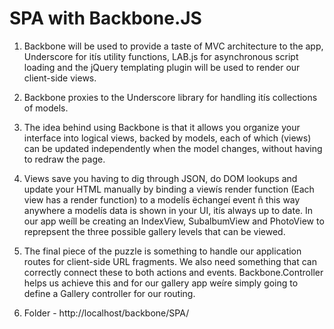 # SPA with Backbone.JS

1. Backbone will be used to provide a taste of MVC architecture to the app, Underscore for itís utility functions, LAB.js for asynchronous script loading and the jQuery templating plugin will be used to render our client-side views.
2.  Backbone proxies to the Underscore library for handling itís collections of models.

3. The idea behind using Backbone is that it allows you organize your interface into logical views, backed by models, each of which (views) can be updated independently when the model changes, without having to redraw the page.

4. Views save you having to dig through JSON, do DOM lookups and update your HTML manually by binding a viewís render function (Each view has a render function) to a modelís ëchangeí event ñ this way anywhere a modelís data is shown in your UI, itís always up to date. In our app weíll be creating an IndexView, SubalbumView and PhotoView to reprepsent the three possible gallery levels that can be viewed.

5. The final piece of the puzzle is something to handle our application routes for client-side URL fragments. We also need something that can correctly connect these to both actions and events. Backbone.Controller helps us achieve this and for our gallery app weíre simply going to define a Gallery controller for our routing.

6. Folder - http://localhost/backbone/SPA/